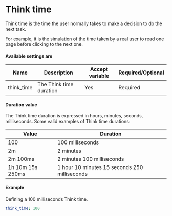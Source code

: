 # Think time
Think time is the time the user normally takes to make a decision to do the next task.

For example, it is the simulation of the time taken by a real user to read one page before clicking to the next one.

#### Available settings are
| Name        | Description                                 | Accept variable  | Required/Optional |
| ----------- | ------------------------------------------- | ---------------- |------------------ |
| think_time  | The Think time duration                     | Yes              | Required          |

#### Duration value
The Think time duration is expressed in hours, minutes, seconds, milliseconds.
Some valid examples of Think time durations:

| Value             | Duration                                      |
| ----------------- | --------------------------------------------- |
| 100               | 100 milliseconds                              |
| 2m                | 2 minutes                                     |
| 2m 100ms          | 2 minutes 100 milliseconds                    |
| 1h 10m 15s 250ms  | 1 hour 10 minutes 15 seconds 250 milliseconds |

#### Example
Defining a 100 milliseconds Think time.
```yaml
think_time: 100
```